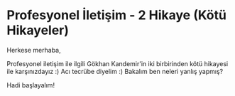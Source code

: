 # Profesyonel İletişim - 2 Hikaye (Kötü Hikayeler)

Herkese merhaba,

Profesyonel iletişim ile ilgili Gökhan Kandemir'in iki birbirinden kötü hikayesi ile karşınızdayız :) Acı tecrübe diyelim :) Bakalım ben neleri yanlış yapmış? 

Hadi başlayalım!
